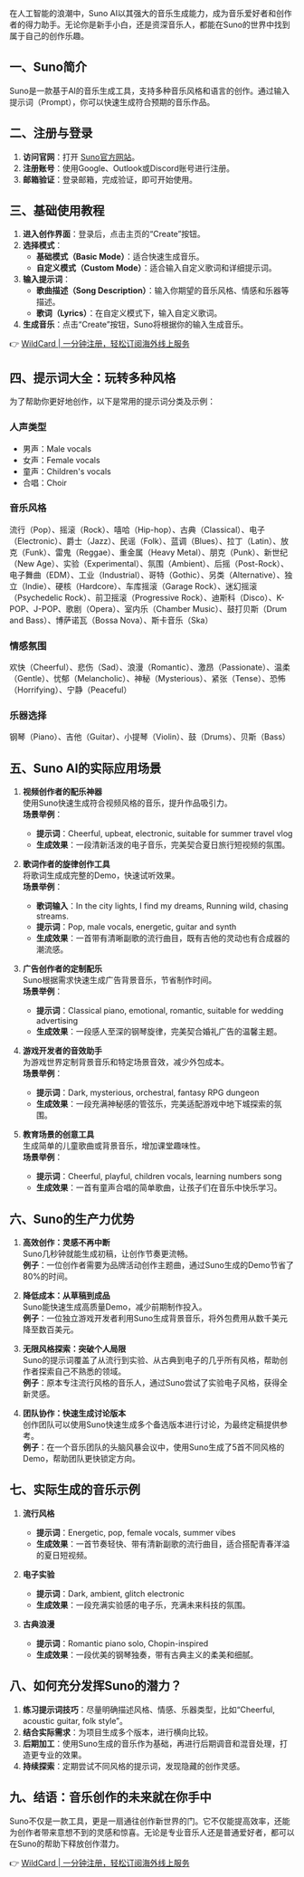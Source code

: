 在人工智能的浪潮中，Suno AI以其强大的音乐生成能力，成为音乐爱好者和创作者的得力助手。无论你是新手小白，还是资深音乐人，都能在Suno的世界中找到属于自己的创作乐趣。

## 一、Suno简介

Suno是一款基于AI的音乐生成工具，支持多种音乐风格和语言的创作。通过输入提示词（Prompt），你可以快速生成符合预期的音乐作品。

## 二、注册与登录

1. **访问官网**：打开 [Suno官方网站](https://bit.ly/bewildcard)。
2. **注册账号**：使用Google、Outlook或Discord账号进行注册。
3. **邮箱验证**：登录邮箱，完成验证，即可开始使用。

## 三、基础使用教程

1. **进入创作界面**：登录后，点击主页的“Create”按钮。
2. **选择模式**：
   - **基础模式（Basic Mode）**：适合快速生成音乐。
   - **自定义模式（Custom Mode）**：适合输入自定义歌词和详细提示词。
3. **输入提示词**：
   - **歌曲描述（Song Description）**：输入你期望的音乐风格、情感和乐器等描述。
   - **歌词（Lyrics）**：在自定义模式下，输入自定义歌词。
4. **生成音乐**：点击“Create”按钮，Suno将根据你的输入生成音乐。

👉 [WildCard | 一分钟注册，轻松订阅海外线上服务](https://bit.ly/bewildcard)

## 四、提示词大全：玩转多种风格

为了帮助你更好地创作，以下是常用的提示词分类及示例：

### 人声类型
- 男声：Male vocals
- 女声：Female vocals
- 童声：Children's vocals
- 合唱：Choir

### 音乐风格
流行（Pop）、摇滚（Rock）、嘻哈（Hip-hop）、古典（Classical）、电子（Electronic）、爵士（Jazz）、民谣（Folk）、蓝调（Blues）、拉丁（Latin）、放克（Funk）、雷鬼（Reggae）、重金属（Heavy Metal）、朋克（Punk）、新世纪（New Age）、实验（Experimental）、氛围（Ambient）、后摇（Post-Rock）、电子舞曲（EDM）、工业（Industrial）、哥特（Gothic）、另类（Alternative）、独立（Indie）、硬核（Hardcore）、车库摇滚（Garage Rock）、迷幻摇滚（Psychedelic Rock）、前卫摇滚（Progressive Rock）、迪斯科（Disco）、K-POP、J-POP、歌剧（Opera）、室内乐（Chamber Music）、鼓打贝斯（Drum and Bass）、博萨诺瓦（Bossa Nova）、斯卡音乐（Ska）

### 情感氛围
欢快（Cheerful）、悲伤（Sad）、浪漫（Romantic）、激昂（Passionate）、温柔（Gentle）、忧郁（Melancholic）、神秘（Mysterious）、紧张（Tense）、恐怖（Horrifying）、宁静（Peaceful）

### 乐器选择
钢琴（Piano）、吉他（Guitar）、小提琴（Violin）、鼓（Drums）、贝斯（Bass）

## 五、Suno AI的实际应用场景

1. **视频创作者的配乐神器**  
   使用Suno快速生成符合视频风格的音乐，提升作品吸引力。  
   **场景举例**：  
   - **提示词**：Cheerful, upbeat, electronic, suitable for summer travel vlog  
   - **生成效果**：一段清新活泼的电子音乐，完美契合夏日旅行短视频的氛围。

2. **歌词作者的旋律创作工具**  
   将歌词生成成完整的Demo，快速试听效果。  
   **场景举例**：  
   - **歌词输入**：In the city lights, I find my dreams, Running wild, chasing streams.  
   - **提示词**：Pop, male vocals, energetic, guitar and synth  
   - **生成效果**：一首带有清晰副歌的流行曲目，既有吉他的灵动也有合成器的潮流感。

3. **广告创作者的定制配乐**  
   Suno根据需求快速生成广告背景音乐，节省制作时间。  
   **场景举例**：  
   - **提示词**：Classical piano, emotional, romantic, suitable for wedding advertising  
   - **生成效果**：一段感人至深的钢琴旋律，完美契合婚礼广告的温馨主题。

4. **游戏开发者的音效助手**  
   为游戏世界定制背景音乐和特定场景音效，减少外包成本。  
   **场景举例**：  
   - **提示词**：Dark, mysterious, orchestral, fantasy RPG dungeon  
   - **生成效果**：一段充满神秘感的管弦乐，完美适配游戏中地下城探索的氛围。

5. **教育场景的创意工具**  
   生成简单的儿童歌曲或背景音乐，增加课堂趣味性。  
   **场景举例**：  
   - **提示词**：Cheerful, playful, children vocals, learning numbers song  
   - **生成效果**：一首有童声合唱的简单歌曲，让孩子们在音乐中快乐学习。

## 六、Suno的生产力优势

1. **高效创作：灵感不再中断**  
   Suno几秒钟就能生成初稿，让创作节奏更流畅。  
   **例子**：一位创作者需要为品牌活动创作主题曲，通过Suno生成的Demo节省了80%的时间。

2. **降低成本：从草稿到成品**  
   Suno能快速生成高质量Demo，减少前期制作投入。  
   **例子**：一位独立游戏开发者利用Suno生成背景音乐，将外包费用从数千美元降至数百美元。

3. **无限风格探索：突破个人局限**  
   Suno的提示词覆盖了从流行到实验、从古典到电子的几乎所有风格，帮助创作者探索自己不熟悉的领域。  
   **例子**：原本专注流行风格的音乐人，通过Suno尝试了实验电子风格，获得全新灵感。

4. **团队协作：快速生成讨论版本**  
   创作团队可以使用Suno快速生成多个备选版本进行讨论，为最终定稿提供参考。  
   **例子**：在一个音乐团队的头脑风暴会议中，使用Suno生成了5首不同风格的Demo，帮助团队更快锁定方向。

## 七、实际生成的音乐示例

1. **流行风格**  
   - **提示词**：Energetic, pop, female vocals, summer vibes  
   - **生成效果**：一首节奏轻快、带有清新副歌的流行曲目，适合搭配青春洋溢的夏日短视频。

2. **电子实验**  
   - **提示词**：Dark, ambient, glitch electronic  
   - **生成效果**：一段充满实验感的电子乐，充满未来科技的氛围。

3. **古典浪漫**  
   - **提示词**：Romantic piano solo, Chopin-inspired  
   - **生成效果**：一段优美的钢琴独奏，带有古典主义的柔美和细腻。

## 八、如何充分发挥Suno的潜力？

1. **练习提示词技巧**：尽量明确描述风格、情感、乐器类型，比如“Cheerful, acoustic guitar, folk style”。  
2. **结合实际需求**：为项目生成多个版本，进行横向比较。  
3. **后期加工**：使用Suno生成的音乐作为基础，再进行后期调音和混音处理，打造更专业的效果。  
4. **持续探索**：定期尝试不同风格的提示词，发现隐藏的创作灵感。

## 九、结语：音乐创作的未来就在你手中

Suno不仅是一款工具，更是一扇通往创作新世界的门。它不仅能提高效率，还能为创作者带来意想不到的灵感和惊喜。无论是专业音乐人还是普通爱好者，都可以在Suno的帮助下释放创作潜力。

👉 [WildCard | 一分钟注册，轻松订阅海外线上服务](https://bit.ly/bewildcard)